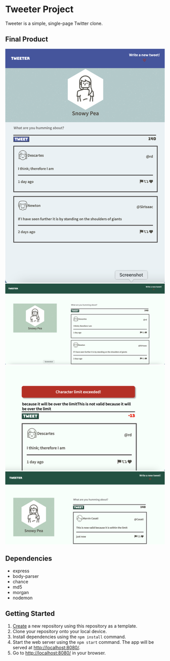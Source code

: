 # Tweeter Project

Tweeter is a simple, single-page Twitter clone.

## Final Product

!["This is the page that will be rendered if the user is using a smaller device such as tablets or ipads."](https://github.com/xebol/tweeter/blob/master/docs/Screenshot%202023-03-30%20at%207.55.33%20PM.png?raw=true "")
!["This is the page that a user will see if they are are using the app on a desktop"](https://github.com/xebol/tweeter/blob/master/docs/Screenshot%202023-03-30%20at%207.55.05%20PM.png?raw=true)
!["If a user tried to send out a tweet that is more than 140 character an error message will appear and the form will not submit or refresh"](https://github.com/xebol/tweeter/blob/master/docs/Screenshot%202023-03-30%20at%207.56.26%20PM.png?raw=true)
!["When the user change the tweet and it is within the character limit, the error will go away and let the user send the tweet which will be rendered without refreshing the page"](https://github.com/xebol/tweeter/blob/master/docs/Screenshot%202023-03-30%20at%207.57.11%20PM.png?raw=true)

## Dependencies

- express
- body-parser
- chance
- md5 
- morgan
- nodemon

## Getting Started

1. [Create](https://docs.github.com/en/repositories/creating-and-managing-repositories/creating-a-repository-from-a-template) a new repository using this repository as a template.
2. Clone your repository onto your local device.
3. Install dependencies using the `npm install` command.
3. Start the web server using the `npm start` command. The app will be served at <http://localhost:8080/>.
4. Go to <http://localhost:8080/> in your browser.

